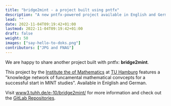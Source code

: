 ```yaml
---
title: "bridge2mint - a project built using pntfx"
description: "A new pntfx-powered project available in English and German."
lead: ""
date: 2022-11-04T09:19:42+01:00
lastmod: 2022-11-04T09:19:42+01:00
draft: false
weight: 50
images: ["say-hello-to-doks.png"]
contributors: ["JPG and FNAG"]
---
```


We are happy to share another project built with pntfx: **bridge2mint**. 

This project by the [Institute the of Mathematics](https://www.mat.tuhh.de/index_en.html) at [TU Hamburg](https://www.tuhh.de/tuhh/en/startpage.html) features a "knowledge network of funcamental mathematical convcepts for a successful start in MINT studies". Available in Enlglish and German.

Visit [www3.tuhh.de/e-10/bridge2mint/](https://www3.tuhh.de/e-10/bridge2mint/) for more information and check out the [GitLab Repositories](https://collaborating.tuhh.de/e-10/bridge2mint).

